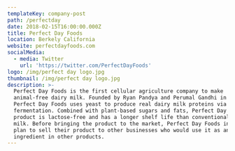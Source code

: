 ```yaml
---
templateKey: company-post
path: /perfectday
date: 2018-02-15T16:00:00.000Z
title: Perfect Day Foods
location: Berkely California
website: perfectdayfoods.com
socialMedia:
  - media: Twitter
    url: 'https://twitter.com/PerfectDayFoods'
logo: /img/perfect day logo.jpg
thumbnail: /img/perfect day logo.jpg
description: >-
  Perfect Day Foods is the first cellular agriculture company to make
  animal-free dairy milk. Founded by Ryan Pandya and Perumal Gandhi in 2014,
  Perfect Day Foods uses yeast to produce real dairy milk proteins via
  fermentation. Combined with plant-based sugars and fats, Perfect Day Food’s
  product is lactose-free and has a longer shelf life than conventional dairy
  milk. Before bringing the product to the market, Perfect Day Foods initially
  plan to sell their product to other businesses who would use it as an
  ingredient in other products.
---
```


